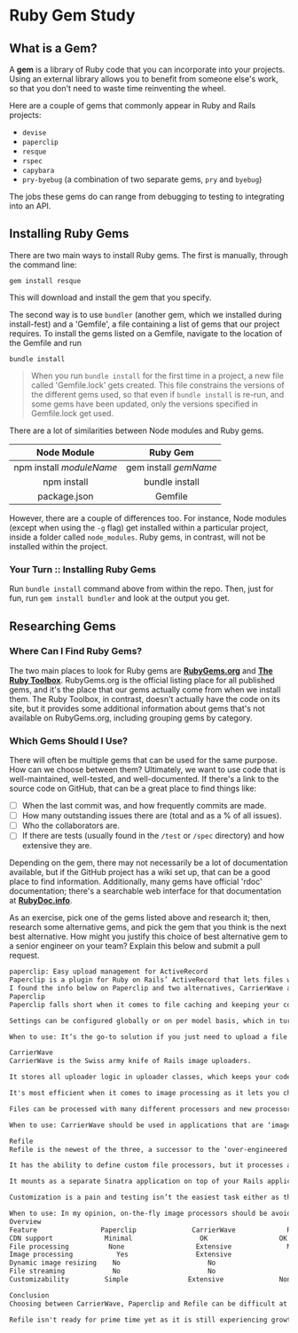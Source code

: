 # Ruby Gem Study

## What is a Gem?

A **gem** is a library of Ruby code that you can incorporate into your projects. Using an external library allows you to benefit from someone else's work, so that you don't need to waste time reinventing the wheel.

Here are a couple of gems that commonly appear in Ruby and Rails projects:

- `devise`
- `paperclip`
- `resque`
- `rspec`
- `capybara`
- `pry-byebug` (a combination of two separate gems, `pry` and `byebug`)

The jobs these gems do can range from debugging to testing to integrating into an API.

## Installing Ruby Gems

There are two main ways to install Ruby gems. The first is manually, through the command line:

`gem install resque`

This will download and install the gem that you specify.

The second way is to use `bundler` (another gem, which we installed during install-fest) and a 'Gemfile', a file containing a list of gems that our project requires. To install the gems listed on a Gemfile, navigate to the location of the Gemfile and run

`bundle install`

> When you run `bundle install` for the first time in a project, a new file called 'Gemfile.lock' gets created. This file constrains the versions of the different gems used, so that even if `bundle install` is re-run, and some gems have been updated, only the versions specified in Gemfile.lock get used.

There are a lot of similarities between Node modules and Ruby gems.

| Node Module | Ruby Gem |
| :---------: | :------: |
| npm install _moduleName_ | gem install _gemName_ |
| npm install | bundle install |
| package.json | Gemfile |

However, there are a couple of differences too. For instance, Node modules (except when using the `-g` flag) get installed within a particular project, inside a folder called `node_modules`. Ruby gems, in contrast, will not be installed within the project.

### Your Turn :: Installing Ruby Gems

Run `bundle install` command above from within the repo. Then, just for fun, run `gem install bundler` and look at the output you get.

## Researching Gems

### Where Can I Find Ruby Gems?

The two main places to look for Ruby gems are **[RubyGems.org](https://rubygems.org)** and **[The Ruby Toolbox](https://www.ruby-toolbox.com/)**. RubyGems.org is the official listing place for all published gems, and it's the place that our gems actually come from when we install them. The Ruby Toolbox, in contrast, doesn't actually have the code on its site, but it provides some additional information about gems that's not available on RubyGems.org, including grouping gems by category.

### Which Gems Should I Use?

There will often be multiple gems that can be used for the same purpose. How can we choose between them? Ultimately, we want to use code that is well-maintained, well-tested, and well-documented. If there's a link to the source code on GitHub, that can be a great place to find things like:

- [ ] When the last commit was, and how frequently commits are made.
- [ ] How many outstanding issues there are (total and as a % of all issues).
- [ ] Who the collaborators are.
- [ ] If there are tests (usually found in the `/test` or `/spec` directory) and how extensive they are.

Depending on the gem, there may not necessarily be a lot of documentation available, but if the GitHub project has a wiki set up, that can be a good place to find information. Additionally, many gems have official 'rdoc' documentation; there's a searchable web interface for that documentation at **[RubyDoc.info](http://rubydoc.info)**.

As an exercise, pick one of the gems listed above and research it; then, research some alternative gems, and pick the gem that you think is the next best alternative. How might you justify this choice of best alternative gem to a senior engineer on your team? Explain this below and submit a pull request.

```txt
paperclip: Easy upload management for ActiveRecord
Paperclip is a plugin for Ruby on Rails’ ActiveRecord that lets files work as simply as any other attributes do. There are no extra database tables, only one library to install for image processing, and the ease of being able to refer to your files as easily as you refer to your other attributes
I found the info below on Paperclip and two alternatives, CarrierWave and Refile.
Paperclip
Paperclip falls short when it comes to file caching and keeping your code clean. And it isn't very well maintained.

Settings can be configured globally or on per model basis, which in turn puts a lot of logic that isn’t related to your model in your model. A side effect of this approach is that uploader logic can’t be tested independently of your model’s logic. And it basically has no file processing abilities. Ease-of-use and simplicity are Paperclip’s strong points.

When to use: It’s the go-to solution if you just need to upload a file and forget about it. It's also good enough when building simple APIs since they don't need file caching or processing. But it should be avoided in more complex applications.

CarrierWave
CarrierWave is the Swiss army knife of Rails image uploaders.

It stores all uploader logic in uploader classes, which keeps your code clean, reusable and easy to test! Such code organization enables the definition of custom file processors which can use any kind of third party library, be it a gem or shell command.

It's most efficient when it comes to image processing as it lets you choose the order of processing files.

Files can be processed with many different processors and new processors can be defined. These processors are not only useful for creating images of different sizes, but they can also be used for extracting EXIF data, parsing uploaded text files, validating uploaded files... You are limited only by your imagination.

When to use: CarrierWave should be used in applications that are ‘image heavy’ or have logic associated with files that get uploaded.

Refile
Refile is the newest of the three, a successor to the ‘over-engineered’ CarrierWave, and strikingly similar to Dragonfly. It tries to combine the ease-of-use and simplicity of Paperclip with the power of CarrierWave. And falls short at doing that, at least in my opinion.

It has the ability to define custom file processors, but it processes all files on-the-fly. An interesting concept as it makes the gem basically unusable in production environments without a CDN and can be a potential vulnerability to DoS attacks.

It mounts as a separate Sinatra application on top of your Rails application, which enables it to stream files to improve page render times and conserve server memory.

Customization is a pain and testing isn’t the easiest task either as the application can’t tell you where it stored the file you gave it. On the other hand, it’s rapidly changing and has a lot of supporters.

When to use: In my opinion, on-the-fly image processors should be avoided as they have inherited DoS problems, no matter if your app uses a CDN or not. Refile should only be used if you absolutely need on-the-fly image resizing.
Overview
Feature	               Paperclip	          CarrierWave	          Refile
CDN support	            Minimal	                OK	                OK
File processing	         None	               Extensive	          Minimal
Image processing	       Yes	               Extensive	            Yes
Dynamic image resizing	  No	                  No	                Yes
File streaming	          No	                  No	                Yes
Customizability	        Simple	             Extensive	            None

Conclusion
Choosing between CarrierWave, Paperclip and Refile can be difficult at times, but I would always recommend CarrierWave. It is the most powerful and customizable of the three. It keeps your code organized and clean, and is easy to test.

Refile isn't ready for prime time yet as it is still experiencing growth pains and has DoS issues, and Paperclip is fairly simplistic.
```
